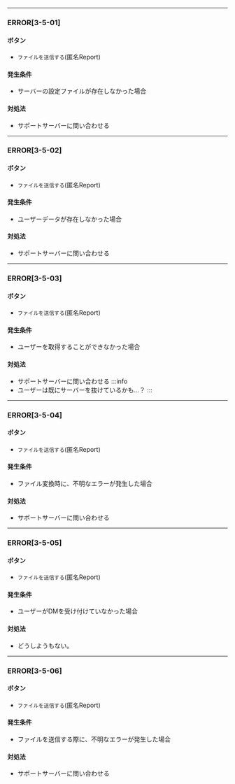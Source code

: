 
---

### ERROR[3-5-01]
#### ボタン
- `ファイルを送信する`(匿名Report)
#### 発生条件
- サーバーの設定ファイルが存在しなかった場合
#### 対処法
- サポートサーバーに問い合わせる

---

### ERROR[3-5-02]
#### ボタン
- `ファイルを送信する`(匿名Report)
#### 発生条件
- ユーザーデータが存在しなかった場合
#### 対処法
- サポートサーバーに問い合わせる

---

### ERROR[3-5-03]
#### ボタン
- `ファイルを送信する`(匿名Report)
#### 発生条件
- ユーザーを取得することができなかった場合
#### 対処法
- サポートサーバーに問い合わせる
:::info
- ユーザーは既にサーバーを抜けているかも...？
:::

---

### ERROR[3-5-04]
#### ボタン
- `ファイルを送信する`(匿名Report)
#### 発生条件
- ファイル変換時に、不明なエラーが発生した場合
#### 対処法
- サポートサーバーに問い合わせる

---

### ERROR[3-5-05]
#### ボタン
- `ファイルを送信する`(匿名Report)
#### 発生条件
- ユーザーがDMを受け付けていなかった場合
#### 対処法
- どうしようもない。

---

### ERROR[3-5-06]
#### ボタン
- `ファイルを送信する`(匿名Report)
#### 発生条件
- ファイルを送信する際に、不明なエラーが発生した場合
#### 対処法
- サポートサーバーに問い合わせる